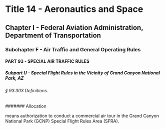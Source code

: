 
# Title 14 - Aeronautics and Space
## Chapter I - Federal Aviation Administration, Department of Transportation
### Subchapter F - Air Traffic and General Operating Rules
#### PART 93 - SPECIAL AIR TRAFFIC RULES
##### Subpart U - Special Flight Rules in the Vicinity of Grand Canyon National Park, AZ
###### § 93.303 Definitions.
####### Allocation

means authorization to conduct a commercial air tour in the Grand Canyon National Park (GCNP) Special Flight Rules Area (SFRA).
